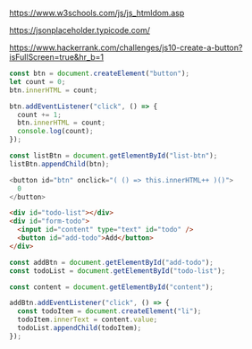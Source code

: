 https://www.w3schools.com/js/js_htmldom.asp

https://jsonplaceholder.typicode.com/

https://www.hackerrank.com/challenges/js10-create-a-button?isFullScreen=true&hr_b=1

```js
const btn = document.createElement("button");
let count = 0;
btn.innerHTML = count;

btn.addEventListener("click", () => {
  count += 1;
  btn.innerHTML = count;
  console.log(count);
});

const listBtn = document.getElementById("list-btn");
listBtn.appendChild(btn);
```

```js
<button id="btn" onclick="( () => this.innerHTML++ )()">
  0
</button>
```

```html
<div id="todo-list"></div>
<div id="form-todo">
  <input id="content" type="text" id="todo" />
  <button id="add-todo">Add</button>
</div>
```

```js
const addBtn = document.getElementById("add-todo");
const todoList = document.getElementById("todo-list");

const content = document.getElementById("content");

addBtn.addEventListener("click", () => {
  const todoItem = document.createElement("li");
  todoItem.innerText = content.value;
  todoList.appendChild(todoItem);
});
```
